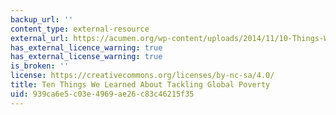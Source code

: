 ```yaml
---
backup_url: ''
content_type: external-resource
external_url: https://acumen.org/wp-content/uploads/2014/11/10-Things-Weve-Learned-About-Tackling-Global-Poverty.pdf
has_external_licence_warning: true
has_external_license_warning: true
is_broken: ''
license: https://creativecommons.org/licenses/by-nc-sa/4.0/
title: Ten Things We Learned About Tackling Global Poverty
uid: 939ca6e5-c03e-4969-ae26-c83c46215f35
---
```

